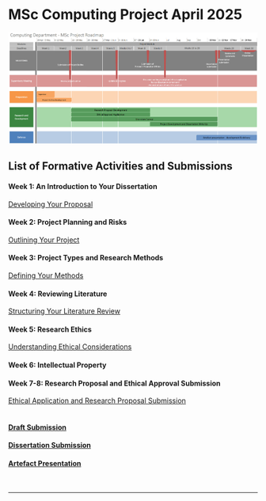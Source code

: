 # MSc Computing Project April 2025

<img src="CSPJ_Roadmap.jpg" alt="Roadmap" width="900"/>
<br>

## List of Formative Activities and Submissions

#### Week 1: An Introduction to Your Dissertation
[Developing Your Proposal](CSPJ_WK01.md)
<br>

#### Week 2: Project Planning and Risks
[Outlining Your Project](CSPJ_WK01.md)
<br>

#### Week 3: Project Types and Research Methods
[Defining Your Methods](CSPJ_WK03.md)
<br>

#### Week 4: Reviewing Literature
[Structuring Your Literature Review](CSPJ_WK04.md)
<br>

#### Week 5: Research Ethics
[Understanding Ethical Considerations](CSPJ_WK05.md)
<br>

#### Week 6: Intellectual Property <br>

#### Week 7-8: Research Proposal and Ethical Approval Submission
[Ethical Application and Research Proposal Submission](CSPJ_WK08.md)
<br>
<br>

#### [Draft Submission](CSPJ_Draft.md)

#### [Dissertation Submission](CSPJ_WK28.md)

#### [Artefact Presentation](CSPJ_WK29.md)

<br>

---
